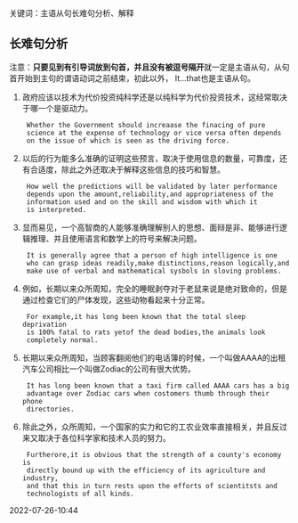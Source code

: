 关键词：主语从句长难句分析、解释

## 长难句分析

注意：**只要见到有引导词放到句首，并且没有被逗号隔开**就一定是主语从句，从句首开始到主句的谓语动词之前结束，初此以外，
It...that也是主语从句。

1. 政府应该以技术为代价投资纯科学还是以纯科学为代价投资技术，这经常取决于哪一个是驱动力。

        Whether the Government should increaase the finacing of pure
        science at the expense of technology or vice versa often depends
        on the issue of which is seen as the driving force.

2. 以后的行为能多么准确的证明这些预言，取决于使用信息的数量，可靠度，还有合适度，除此之外还取决于解释这些信息的技巧和智慧。

        How well the predictions will be validated by later performance
        depends upon the amount,reliability,and appropriateness of the 
        information used and on the skill and wisdom with which it 
        is interpreted.

3. 显而易见，一个高智商的人能够准确理解别人的思想、面辩是非、能够进行逻辑推理、并且使用语言和数学上的符号来解决问题。

        It is generally agree that a person of high intelligence is one 
        who can grasp ideas readily,make distinctions,reason logically,and
        make use of verbal and mathematical sysbols in sloving problems.

4. 例如，长期以来众所周知，完全的睡眠剥夺对于老鼠来说是绝对致命的，但是通过检查它们的尸体发现，这些动物看起来十分正常。

        For example,it has long been known that the total sleep deprivation
        is 100% fatal to rats yetof the dead bodies,the animals look 
        completely normal.

5. 长期以来众所周知，当顾客翻阅他们的电话簿的时候，一个叫做AAAA的出租汽车公司相比一个叫做Zodiac的公司有很大优势。

        It has long been known that a taxi firm called AAAA cars has a big
        advantage over Zodiac cars when costomers thumb through their phone
        directories.

6. 除此之外，众所周知，一个国家的实力和它的工农业效率直接相关，并且反过来又取决于各位科学家和技术人员的努力。

        Furtherore,it is obvious that the strength of a county's economy is
        directly bound up with the efficiency of its agriculture and industry,
        and that this in turn rests upon the efforts of scientitsts and
        technologists of all kinds.
        
        
 2022-07-26-10:44
